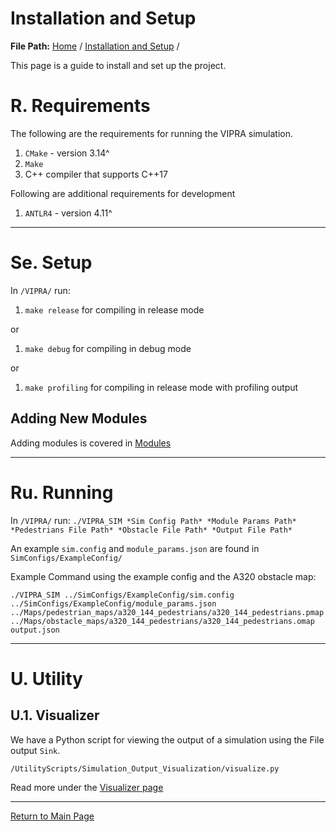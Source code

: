 # Installation and Setup

**File Path:** [Home](../MainPage.md) / [Installation and Setup](InstallationSetup.md) / 

This page is a guide to install and set up the project.

# R. Requirements

The following are the requirements for running the VIPRA simulation.

1. `CMake` - version 3.14^
2. `Make`
3. C++ compiler that supports C++17

Following are additional requirements for development

1. `ANTLR4` - version 4.11^

---
# Se. Setup

In `/VIPRA/` run:

1. `make release` for compiling in release mode

or

1. `make debug` for compiling in debug mode

or

1. `make profiling` for compiling in release mode with profiling output

## Adding New Modules

Adding modules is covered in [Modules](ResearcherFiles/Modules.md)

---

# Ru. Running

In `/VIPRA/` run:
`./VIPRA_SIM *Sim Config Path* *Module Params Path* *Pedestrians File Path* *Obstacle File Path* *Output File Path*`

An example `sim.config` and `module_params.json` are found in `SimConfigs/ExampleConfig/`

Example Command using the example config and the A320 obstacle map:
```
./VIPRA_SIM ../SimConfigs/ExampleConfig/sim.config ../SimConfigs/ExampleConfig/module_params.json ../Maps/pedestrian_maps/a320_144_pedestrians/a320_144_pedestrians.pmap ../Maps/obstacle_maps/a320_144_pedestrians/a320_144_pedestrians.omap output.json
```

---

# U. Utility

## U.1. Visualizer

We have a Python script for viewing the output of a simulation using the File output `Sink`.

`/UtilityScripts/Simulation_Output_Visualization/visualize.py`

Read more under the [Visualizer page](./ResearcherFiles/Visualizer.md)

---

[Return to Main Page](MainPage.md)